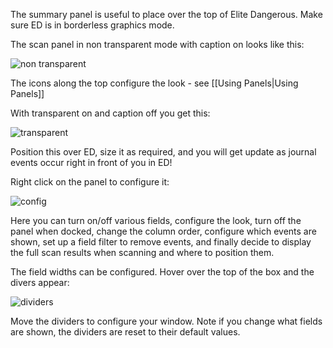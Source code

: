 The summary panel is useful to place over the top of Elite Dangerous. Make sure ED is in borderless graphics mode.

The scan panel in non transparent mode with caption on looks like this:

![non transparent](http://i.imgur.com/WTf1jtO.png)

The icons along the top configure the look - see [[Using Panels|Using Panels]]

With transparent on and caption off you get this:

![transparent](http://i.imgur.com/5Vr5oWr.png)

Position this over ED, size it as required, and you will get update as journal events occur right in front of you in ED!

Right click on the panel to configure it:

![config](http://i.imgur.com/uCO9FyI.png)

Here you can turn on/off various fields, configure the look, turn off the panel when docked, change the column order, configure which events are shown, set up a field filter to remove events, and finally decide to display the full scan results when scanning and where to position them.

The field widths can be configured. Hover over the top of the box and the divers appear:

![dividers](http://i.imgur.com/9zm1lzu.png)

Move the dividers to configure your window.  Note if you change what fields are shown, the dividers are reset to their default values.
